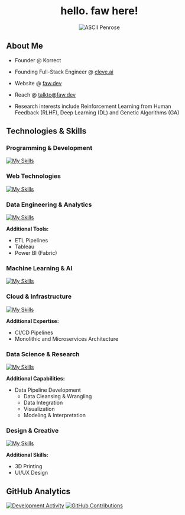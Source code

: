 <div align="center">

# hello. faw here!

![ASCII Penrose](https://github.com/user-attachments/assets/81243a0a-3409-47e8-978b-a2106d3aaade)

</div>

## About Me

* Founder @ Korrect
* Founding Full-Stack Engineer @ [cleve.ai](https://cleve.ai)
* Website @ [faw.dev](https://faw.dev)
* Reach @ [talkto@faw.dev](mailto:talkto@faw.dev)

* Research interests include Reinforcement Learning from Human Feedback (RLHF), Deep Learning (DL) and Genetic Algorithms (GA)

## Technologies & Skills

### Programming & Development

[![My Skills](https://skillicons.dev/icons?i=py,js,ts,go,r,git,bash,lua)](https://skillicons.dev)

### Web Technologies

[![My Skills](https://skillicons.dev/icons?i=react,nextjs,nodejs,flask,html,css,sass,tailwind,bootstrap)](https://skillicons.dev)

### Data Engineering & Analytics

[![My Skills](https://skillicons.dev/icons?i=postgres,mongodb,sqlite)](https://skillicons.dev)

**Additional Tools:**

* ETL Pipelines
* Tableau
* Power BI (Fabric)

### Machine Learning & AI

[![My Skills](https://skillicons.dev/icons?i=tensorflow,pytorch,opencv,sklearn)](https://skillicons.dev)

### Cloud & Infrastructure

[![My Skills](https://skillicons.dev/icons?i=gcp,firebase,docker,supabase,githubactions)](https://skillicons.dev)

**Additional Expertise:**

* CI/CD Pipelines
* Monolithic and Microservices Architecture

### Data Science & Research

[![My Skills](https://skillicons.dev/icons?i=md,latex,py,jupyter)](https://skillicons.dev)

**Additional Capabilities:**

* Data Pipeline Development
  * Data Cleansing & Wrangling
  * Data Integration
  * Visualization
  * Modeling & Interpretation

### Design & Creative

[![My Skills](https://skillicons.dev/icons?i=figma,ai,ps,pr)](https://skillicons.dev)

**Additional Skills:**

* 3D Printing
* UI/UX Design

## GitHub Analytics

[![Development Activity](https://github-readme-stats.vercel.app/api/wakatime?username=fawxyz&layout=compact&langs_count=8&theme=codeSTACKr&show_icons=true&hide_title=true&locale=en)](https://github.com/anuraghazra/github-readme-stats)
[![GitHub Contributions](https://github-readme-stats.vercel.app/api?username=faw01&theme=codeSTACKr&card_width=496&show=reviews,discussions_started&include_all_commits=true&count_private=true&show_icons=true&locale=en&hide_title=true)](https://github.com/anuraghazra/github-readme-stats)
